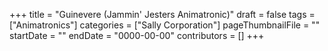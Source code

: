 +++
title = "Guinevere (Jammin' Jesters Animatronic)"
draft = false
tags = ["Animatronics"]
categories = ["Sally Corporation"]
pageThumbnailFile = ""
startDate = ""
endDate = "0000-00-00"
contributors = []
+++
